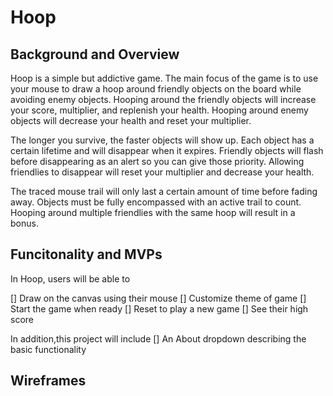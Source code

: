 # Hoop

## Background and Overview

Hoop is a simple but addictive game. The main focus of the game is to use your mouse to draw a hoop around friendly objects on the board while avoiding enemy objects. Hooping around the friendly objects will increase your score, multiplier, and replenish your health. Hooping around enemy objects will decrease your health and reset your multiplier.

The longer you survive, the faster objects will show up. Each object has a certain lifetime and will disappear when it expires. Friendly objects will flash before disappearing as an alert so you can give those priority. Allowing friendlies to disappear will reset your multiplier and decrease your health.

The traced mouse trail will only last a certain amount of time before fading away. Objects must be fully encompassed with an active trail to count. Hooping around multiple friendlies with the same hoop will result in a bonus.

## Funcitonality and MVPs

In Hoop, users will be able to 

[] Draw on the canvas using their mouse
[] Customize theme of game
[] Start the game when ready
[] Reset to play a new game
[] See their high score

In addition,this project will include
[] An About dropdown describing the basic functionality

## Wireframes


